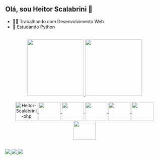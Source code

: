 ## Olá, sou Heitor Scalabrini 👋

 - 👨‍💻 Trabalhando com Desenvolvimento Web
 - 🐍 Estudando Python
 
 <br>

<div align = "center">
  <a href="https://github.com/lucasmag26">
  <img height = "180em" src = "https://github-readme-stats.vercel.app/api?username=heitorsam&show_icons=true&theme=dracula&include_all_commits=true&count_private=true" />
  <img height = "180em" src = "https://github-readme-stats.vercel.app/api/top-langs/?username=heitorsam&layout=compact&langs_count=7&theme=dracula" />
</div>


 <div align = "center"> <br>
  <img  align = "center" alt = "Heitor-Scalabrini-php" height = "60" width = "70" src = "https://cdn.jsdelivr.net/gh/devicons/devicon/icons/php/php-original.svg" />
  <img  align = "center" alt = ""Heitor-Scalabrini-HTML" height = "60" width = "70" src = "https://cdn.jsdelivr.net/gh/devicons/devicon/icons/html5/html5-original-wordmark.svg" />
  <img  align = "center" alt = ""Heitor-Scalabrini-CSS" height = "60" width = "70" src = "https://cdn.jsdelivr.net/gh/devicons/devicon/icons/css3/css3-original-wordmark.svg" />
  <img  align = "center" alt = ""Heitor-Scalabrini-JS" height = "60" width = "70" src = "https://cdn.jsdelivr.net/gh/devicons/devicon/icons/javascript/javascript-plain.svg" />
  <img  align = "center" alt = ""Heitor-Scalabrini-python" height = "60" width = "70" src = "https://cdn.jsdelivr.net/gh/devicons/devicon/icons/python/python-original.svg" />
  <img  align = "center" alt = ""Heitor-Scalabrini-Oracle" height = "60" width = "70" src = "https://cdn.jsdelivr.net/gh/devicons/devicon/icons/oracle/oracle-original.svg" />
  <img  align = "center" alt = ""Heitor-Scalabrini-Vue" height = "60" width = "70" src = "https://cdn.jsdelivr.net/gh/devicons/devicon/icons/bootstrap-plain-wordmark.svg" />
</div>
  
  ##
  
  <div> 
  <a href="mailto:lucasmag261099@gmail.com" target="_blank"> <img src = "https://img.shields.io/badge/Gmail-D14836?style=for-the-badge&logo=gmail&logoColor=white"> </a>
  <a href="https://www.linkedin.com/in/lucas-magno-6a5765137" target="_blank"> <img src = "https://img.shields.io/badge/LinkedIn-0077B5?style=for-the-badge&logo=linkedin&logoColor=white"> </a>
  <a href="https://instagram.com/lucasmagno26" target="_blank"> <img src = "https://img.shields.io/badge/Instagram-E4405F?style=for-the-badge&logo=instagram&logoColor=white"> </a>   
 </div>
